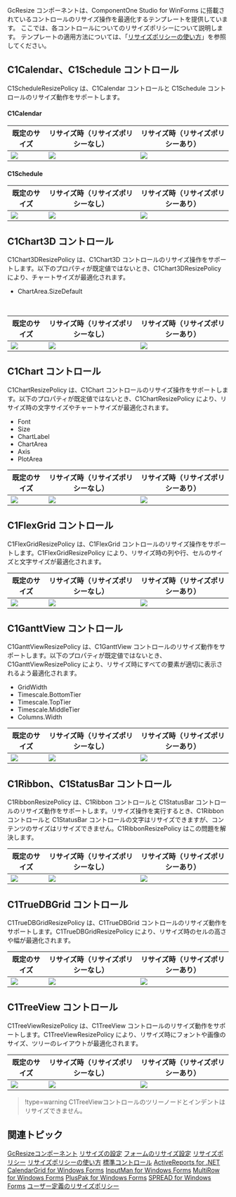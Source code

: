GcResize コンポーネントは、ComponentOne Studio for WinForms に搭載されているコントロールのリサイズ操作を最適化するテンプレートを提供しています。
ここでは、各コントロールについてのリサイズポリシーについて説明します。
テンプレートの適用方法については、「[リサイズポリシーの使い方](gcdocsite__documentlink?toc-item-id=7324ead3-01ce-4f49-a573-f9161960138b)」を参照してください。

## C1Calendar、C1Schedule コントロール

C1ScheduleResizePolicy は、C1Calendar コントロールと C1Schedule コントロールのリサイズ動作をサポートします。

#### C1Calendar

| 既定のサイズ | リサイズ時（リサイズポリシーなし） | リサイズ時（リサイズポリシーあり） |
| ------ | ----------------- | ----------------- |
| ![](/DOCUMENT_SITE_LINK_PREFIX_HERE/document-site-files/images/06fadbb1-c461-433a-b385-ae4966e56069/images/gcresize.c1calendar.png) | ![](/DOCUMENT_SITE_LINK_PREFIX_HERE/document-site-files/images/06fadbb1-c461-433a-b385-ae4966e56069/images/gcresize.c1calendarnoresizepolicy.png) | ![](/DOCUMENT_SITE_LINK_PREFIX_HERE/document-site-files/images/06fadbb1-c461-433a-b385-ae4966e56069/images/gcresize.c1calendarresizepolicy.png) |

#### C1Schedule

| 既定のサイズ | リサイズ時（リサイズポリシーなし） | リサイズ時（リサイズポリシーあり） |
| ------ | ----------------- | ----------------- |
| ![](/DOCUMENT_SITE_LINK_PREFIX_HERE/document-site-files/images/06fadbb1-c461-433a-b385-ae4966e56069/images/gcresize.c1schedule.png) | ![](/DOCUMENT_SITE_LINK_PREFIX_HERE/document-site-files/images/06fadbb1-c461-433a-b385-ae4966e56069/images/gcresize.c1schedulenoresizepolicy.png) | ![](/DOCUMENT_SITE_LINK_PREFIX_HERE/document-site-files/images/06fadbb1-c461-433a-b385-ae4966e56069/images/gcresize.c1scheduleresizepolicy.png) |

## C1Chart3D コントロール

C1Chart3DResizePolicy は、C1Chart3D コントロールのリサイズ操作をサポートします。以下のプロパティが既定値ではないとき、C1Chart3DResizePolicy により、チャートサイズが最適化されます。

* ChartArea.SizeDefault
<br>

| 既定のサイズ | リサイズ時（リサイズポリシーなし） | リサイズ時（リサイズポリシーあり） |
| ------ | ----------------- | ----------------- |
| ![](/DOCUMENT_SITE_LINK_PREFIX_HERE/document-site-files/images/06fadbb1-c461-433a-b385-ae4966e56069/images/gcresize.c1chart3d.png) | ![](/DOCUMENT_SITE_LINK_PREFIX_HERE/document-site-files/images/06fadbb1-c461-433a-b385-ae4966e56069/images/gcresize.c1chart3dnoresizepolicy.png) | ![](/DOCUMENT_SITE_LINK_PREFIX_HERE/document-site-files/images/06fadbb1-c461-433a-b385-ae4966e56069/images/gcresize.c1chart3dresizepolicy.png) |

## C1Chart コントロール

C1ChartResizePolicy は、C1Chart コントロールのリサイズ操作をサポートします。以下のプロパティが既定値ではないとき、C1ChartResizePolicy により、リサイズ時の文字サイズやチャートサイズが最適化されます。

* Font
* Size
* ChartLabel
* ChartArea
* Axis
* PlotArea

| 既定のサイズ | リサイズ時（リサイズポリシーなし） | リサイズ時（リサイズポリシーあり） |
| ------ | ----------------- | ----------------- |
| ![](/DOCUMENT_SITE_LINK_PREFIX_HERE/document-site-files/images/06fadbb1-c461-433a-b385-ae4966e56069/images/gcresize.c1chart.png) | ![](/DOCUMENT_SITE_LINK_PREFIX_HERE/document-site-files/images/06fadbb1-c461-433a-b385-ae4966e56069/images/gcresize.c1chartnoresizepolicy.png) | ![](/DOCUMENT_SITE_LINK_PREFIX_HERE/document-site-files/images/06fadbb1-c461-433a-b385-ae4966e56069/images/gcresize.c1chartresizepolicy.png) |

## C1FlexGrid コントロール

C1FlexGridResizePolicy は、C1FlexGrid コントロールのリサイズ操作をサポートします。C1FlexGridResizePolicy により、リサイズ時の列や行、セルのサイズと文字サイズが最適化されます。

| 既定のサイズ | リサイズ時（リサイズポリシーなし） | リサイズ時（リサイズポリシーあり） |
| ------ | ----------------- | ----------------- |
| ![](/DOCUMENT_SITE_LINK_PREFIX_HERE/document-site-files/images/06fadbb1-c461-433a-b385-ae4966e56069/images/gcresize.c1flexgrid.png) | ![](/DOCUMENT_SITE_LINK_PREFIX_HERE/document-site-files/images/06fadbb1-c461-433a-b385-ae4966e56069/images/gcresize.c1flexgridnoresizepolicy.png) | ![](/DOCUMENT_SITE_LINK_PREFIX_HERE/document-site-files/images/06fadbb1-c461-433a-b385-ae4966e56069/images/gcresize.c1flexgridresizepolicy.png) |

## C1GanttView コントロール

C1GanttViewResizePolicy は、C1GanttView コントロールのリサイズ動作をサポートします。以下のプロパティが既定値ではないとき、C1GanttViewResizePolicy により、リサイズ時にすべての要素が適切に表示されるよう最適化されます。

* GridWidth
* Timescale.BottomTier
* Timescale.TopTier
* Timescale.MiddleTier
* Columns.Width

| 既定のサイズ | リサイズ時（リサイズポリシーなし） | リサイズ時（リサイズポリシーあり） |
| ------ | ----------------- | ----------------- |
| ![](/DOCUMENT_SITE_LINK_PREFIX_HERE/document-site-files/images/06fadbb1-c461-433a-b385-ae4966e56069/images/gcresize.c1ganttview.png) | ![](/DOCUMENT_SITE_LINK_PREFIX_HERE/document-site-files/images/06fadbb1-c461-433a-b385-ae4966e56069/images/gcresize.c1ganttviewnoresizepolicy.png) | ![](/DOCUMENT_SITE_LINK_PREFIX_HERE/document-site-files/images/06fadbb1-c461-433a-b385-ae4966e56069/images/gcresize.c1ganttviewresizepolicy.png) |

## C1Ribbon、C1StatusBar コントロール

C1RibbonResizePolicy は、C1Ribbon コントロールと C1StatusBar コントロールのリサイズ動作をサポートします。リサイズ操作を実行するとき、C1Ribbon コントロールと C1StatusBar コントロールの文字はリサイズできますが、コンテンツのサイズはリサイズできません。C1RibbonResizePolicy はこの問題を解決します。

| 既定のサイズ | リサイズ時（リサイズポリシーなし） | リサイズ時（リサイズポリシーあり） |
| ------ | ----------------- | ----------------- |
| ![](/DOCUMENT_SITE_LINK_PREFIX_HERE/document-site-files/images/06fadbb1-c461-433a-b385-ae4966e56069/images/gcresize.c1ribbon.png) | ![](/DOCUMENT_SITE_LINK_PREFIX_HERE/document-site-files/images/06fadbb1-c461-433a-b385-ae4966e56069/images/gcresize.c1ribbonnoresizepolicy.png) | ![](/DOCUMENT_SITE_LINK_PREFIX_HERE/document-site-files/images/06fadbb1-c461-433a-b385-ae4966e56069/images/gcresize.c1ribbonresizepolicy.png) |

## C1TrueDBGrid コントロール

C1TrueDBGridResizePolicy は、C1TrueDBGrid コントロールのリサイズ動作をサポートします。C1TrueDBGridResizePolicy により、リサイズ時のセルの高さや幅が最適化されます。

| 既定のサイズ | リサイズ時（リサイズポリシーなし） | リサイズ時（リサイズポリシーあり） |
| ------ | ----------------- | ----------------- |
| ![](/DOCUMENT_SITE_LINK_PREFIX_HERE/document-site-files/images/06fadbb1-c461-433a-b385-ae4966e56069/images/gcresize.c1truedbgrid.png) | ![](/DOCUMENT_SITE_LINK_PREFIX_HERE/document-site-files/images/06fadbb1-c461-433a-b385-ae4966e56069/images/gcresize.c1truedbgridnoresizepolicy.png) | ![](/DOCUMENT_SITE_LINK_PREFIX_HERE/document-site-files/images/06fadbb1-c461-433a-b385-ae4966e56069/images/gcresize.c1truedbgridresizepolicy.png) |

## C1TreeView コントロール

C1TreeViewResizePolicy は、C1TreeView コントロールのリサイズ動作をサポートします。C1TreeViewResizePolicy により、リサイズ時にフォントや画像のサイズ、ツリーのレイアウトが最適化されます。

| 既定のサイズ | リサイズ時（リサイズポリシーなし） | リサイズ時（リサイズポリシーあり） |
| ------ | ----------------- | ----------------- |
| ![](/DOCUMENT_SITE_LINK_PREFIX_HERE/document-site-files/images/06fadbb1-c461-433a-b385-ae4966e56069/images/gcresize.c1treeview.png) | ![](/DOCUMENT_SITE_LINK_PREFIX_HERE/document-site-files/images/06fadbb1-c461-433a-b385-ae4966e56069/images/gcresize.c1treeview.noresizepolicy.png) | ![](/DOCUMENT_SITE_LINK_PREFIX_HERE/document-site-files/images/06fadbb1-c461-433a-b385-ae4966e56069/images/gcresize.c1treeview.resizepolicy.png) |

> !type=warning
> C1TreeViewコントロールのツリーノードとインデントはリサイズできません。

## 関連トピック

[GcResizeコンポーネント](gcdocsite__documentlink?toc-item-id=c6236e6b-997c-4467-a621-6b948e8aec54)
[リサイズの設定](gcdocsite__documentlink?toc-item-id=cc208a7e-db7e-4bf5-8eb8-255a0c23f247)
[フォームのリサイズ設定](gcdocsite__documentlink?toc-item-id=d0f7eb40-113e-4057-ba1b-59ac98a4e9ba)
[リサイズポリシー](gcdocsite__documentlink?toc-item-id=a9e3a473-1db9-4b12-992a-2eed5bb6c2c4)
[リサイズポリシーの使い方](gcdocsite__documentlink?toc-item-id=7324ead3-01ce-4f49-a573-f9161960138b)
[標準コントロール](gcdocsite__documentlink?toc-item-id=22c95f8f-5310-484a-892d-7f9fa0050d78)
[ActiveReports for .NET](gcdocsite__documentlink?toc-item-id=41733951-9059-49b4-846a-d6dec998d270)
[CalendarGrid for Windows Forms](gcdocsite__documentlink?toc-item-id=c39a48be-513e-40a6-8cb0-6dda1f3413f5)
[InputMan for Windows Forms](gcdocsite__documentlink?toc-item-id=47d1296f-1574-442c-a400-84060f29f95d)
[MultiRow for Windows Forms](gcdocsite__documentlink?toc-item-id=77634041-2b6a-4ece-a97d-335b5fa2fc0c)
[PlusPak for Windows Forms](gcdocsite__documentlink?toc-item-id=7c0f4505-42bb-449c-9606-0a76d49c8a54)
[SPREAD for Windows Forms](gcdocsite__documentlink?toc-item-id=197deff0-d65c-451b-b48b-84473537e0e9)
[ユーザー定義のリサイズポリシー](gcdocsite__documentlink?toc-item-id=dd576384-d817-4d37-9335-022f27e5d0dd)